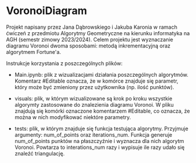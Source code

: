 # VoronoiDiagram

Projekt napisany przez Jana Dąbrowskiego i Jakuba Karonia w ramach ćwiczeń z przedmiotu Algorytmy Geometryczne na kierunku informatyka na AGH (semestr zimowy 2023/2024). Celem projektu jest wyznaczanie diagramu Voronoi dwoma sposobami: metodą inkrementacyjną oraz algorytmem Fortune'a.

Instrukcje korzystania z poszczególnych plików:
- Main.ipynb: plik z wizualizacjami działania poszczególnych algorytmów. Komentarz #Editable oznacza, że w komórce znajduje się parametr, który może być zmieniony przez użytkownika (np. ilość punktów).

- visuals: plik, w którym wizualizowane są krok po kroku wszystkie algorymty zastosowane do znalezienia diagramu Voronoi. W pliku znajdują się komórki oznaczone komentarzem #Editable, co oznacza, że można w nich modyfikować niektóre parametry. 

- tests: plik, w którym znajduje się funkcja testująca algorytmy. Przyjmuje argumenty: num_of_points oraz iterations_num. Funkcja generuje num_of_points punktów na płaszczyźnie i wyznacza dla nich algorytm Voronoi. Powtarza to interations_num razy i wypisuje ile razy udało się znaleźć triangulację. 
